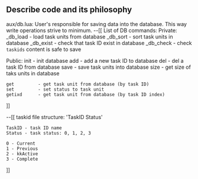 ## Describe code and its philosophy

aux/db.lua:
User's responsible for saving data into the database. This way write operations
strive to minimum.
--[[
List of DB commands:
Private:
    _db_load    - load task units from database
    _db_sort    - sort task units in database
    _db_exist   - check that task ID exist in database
    _db_check   - check `taskids` content is safe to save

Public:
    init        - init database
    add         - add a new task ID to database
    del         - del a task ID from database
    save        - save task units into database
    size        - get size of taks units in database

    get         - get task unit from database (by task ID)
    set         - set status to task unit
    getixd      - get task unit from database (by task ID index)
]]

--[[
taskid file structure:
    'TaskID Status'

    TaskID - task ID name
    Status - task status: 0, 1, 2, 3

    0 - Current
    1 - Previous
    2 - kkActive
    3 - Complete
]]



